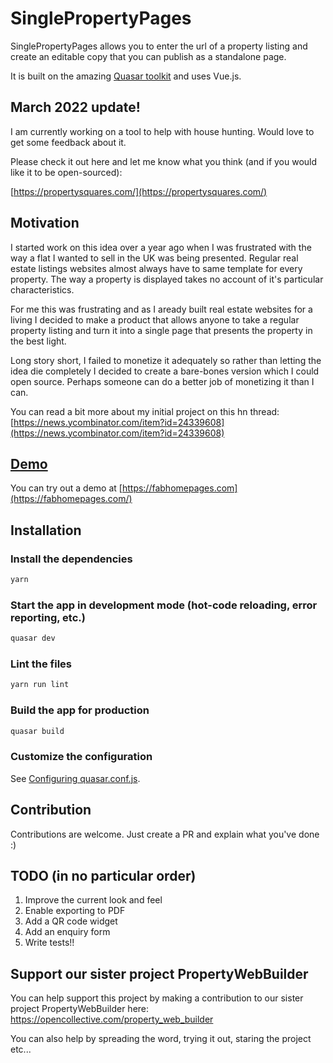 # SinglePropertyPages

SinglePropertyPages allows you to enter the url of a property listing and create an editable copy that you can publish as a standalone page.

It is built on the amazing [Quasar toolkit](https://quasar.dev/) and uses Vue.js.


## March 2022 update!

I am currently working on a tool to help with house hunting. Would love to get some feedback about it.

Please check it out here and let me know what you think (and if you would like it to be open-sourced):

[https://propertysquares.com/](https://propertysquares.com/)


## Motivation

I started work on this idea over a year ago when I was frustrated with the way a flat I wanted to sell in the UK was being presented.  Regular real estate listings websites almost always have to same template for every property.  The way a property is displayed takes no account of it's particular characteristics.

For me this was frustrating and as I aready built real estate websites for a living I decided to make a product that allows anyone to take a regular property listing and turn it into a single page that presents the property in the best light.

Long story short, I failed to monetize it adequately so rather than letting the idea die completely I decided to create a bare-bones version which I could open source.  Perhaps someone can do a better job of monetizing it than I can.

You can read a bit more about my initial project on this hn thread: [https://news.ycombinator.com/item?id=24339608](https://news.ycombinator.com/item?id=24339608)

## [Demo](https://fabhomepages.com/)

You can try out a demo at [https://fabhomepages.com](https://fabhomepages.com/)

## Installation

### Install the dependencies
```bash
yarn
```

### Start the app in development mode (hot-code reloading, error reporting, etc.)
```bash
quasar dev
```

### Lint the files
```bash
yarn run lint
```

### Build the app for production
```bash
quasar build
```

### Customize the configuration
See [Configuring quasar.conf.js](https://quasar.dev/quasar-cli/quasar-conf-js).

## Contribution

Contributions are welcome. Just create a PR and explain what you've done :)

## TODO (in no particular order)

1. Improve the current look and feel
2. Enable exporting to PDF
3. Add a QR code widget
4. Add an enquiry form
5. Write tests!!


## Support our sister project PropertyWebBuilder

You can help support this project by making a contribution to our sister project PropertyWebBuilder here: https://opencollective.com/property_web_builder

You can also help by spreading the word, trying it out, staring the project etc...

